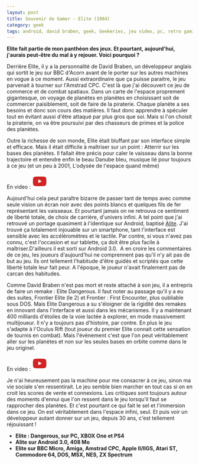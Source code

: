 ```yaml
---
layout: post
title: Souvenir de Gamer - Elite (1984)
category: geek
tags: android, david braben, geek, Geekeries, jeu video, pc, retro gaming, space opera, 1980s, 1990s,
---
```

**Elite fait partie de mon panthéon des jeux. Et pourtant, aujourd'hui, j'aurais peut-être du mal à y rejouer. Voici pourquoi ?**

Derrière Elite, il y a la personnalité de David Braben, un développeur anglais qui sortit le jeu sur BBC d'Acorn avant de le porter sur les autres machines en vogue à ce moment. Aussi extraordinaire que ça puisse paraitre, le jeu parvenait à tourner sur l'Amstrad CPC. C'est là que j'ai découvert ce jeu de commerce et de combat spatiaux. Dans un carte de l'espace proprement gigantesque, on voyage de planètes en planètes en choisissant soit de commercer paisiblement, soit de faire de la piraterie. Chaque planète a ses besoins et donc son cours des matières. Il faut donc apprendre à spéculer tout en évitant aussi d'être attaqué par plus gros que soi. Mais si l'on choisit la piraterie, on va être poursuivi par des chasseurs de primes et la police des planètes.

Outre la richesse de son monde, Elite était bluffant par son interface simple et efficace. Mais il était difficile à maîtriser sur un point : Atterrir sur les bases des planètes. Il fallait être précis pour caler le vaisseau dans la bonne trajectoire et entendre enfin le beau Danube bleu, musique lié pour toujours à ce jeu (et un peu à 2001, L'odysée de l'espace quand même)

En video : [![video](/images/youtube.png)](https://www.youtube.com/watch?v=L-VJeVPeawk)

Aujourd'hui cela peut paraître bizarre de passer tant de temps avec comme seule vision un écran noir avec des points blancs et quelques fils de fer représentant les vaisseaux. Et pourtant jamais on ne retrouva ce sentiment de liberté totale, de choix de carrière, d'univers infini. A tel point que j'ai retrouvé un portage quasiment à l'identique sur Android, baptisé <a href="https://play.google.com/store/apps/details?id=de.phbouillon.android.games.alite">Alite</a>. J'ai trouvé ça totalement injouable sur un smartphone, tant l'interface est sensible avec les accéléromètres et le tactile. Par contre, si vous n'avez pas connu, c'est l'occasion et sur tablette, ça doit être plus facile à maîtriser.D'ailleurs il est sorti sur Android 3.0.  A en croire les commentaires de ce jeu, les joueurs d'aujourd'hui ne comprennent pas qu'il n'y ait pas de but au jeu. Ils ont tellement l'habitude d'être guidés et scriptés que cette liberté totale leur fait peur. A l'époque, le joueur n'avait finalement pas de carcan des habitudes.

Comme David Braben n'est pas mort et reste attaché à son jeu, il a entrepris de faire un remake : Elite Dangerous. Il faut noter au passage qu'il y a eu des suites, Frontier Elite (le 2) et Frontier : First Encounter, plus oubliable sous DOS. Mais Elite Dangerous a su s'éloigner de la rigidité des remakes en innovant dans l'interface et aussi dans les mécanismes. Il y a maintenant 400 milliards d'étoiles de la voie lactée à explorer, en mode massivement multijoueur. Il n'y a toujours pas d'histoire, par contre. En plus le jeu s'adapte à l'Oculus Rift (tout joueur du premier Elite connait cette sensation de tournis en combat). Mais l'évènement c'est que l'on peut véritablement aller sur les planètes et non sur les seules bases en orbite comme dans le jeu originel.

En video : [![video](/images/youtube.png)](http://www.youtube.com/watch?v=ISR4ebdGlOk)

Je n'ai heureusement pas la machine pour me consacrer à ce jeu, sinon ma vie sociale s'en ressentirait. Le jeu semble bien marcher en tout cas si on en croit les scores de vente et connexions. Les critiques sont toujours autour des moments d'ennui que l'on ressent dans le jeu lorsqu'il faut se rapprocher des planètes. Et c'est pourtant ce qui fait le sel et l'immersion dans ce jeu. On est véritablement dans l'espace infini, seul. Et puis voir un développeur autant donner sur un jeu, depuis 30 ans, c'est tellement réjouissant !

* **Elite : Dangerous, sur PC, XBOX One et PS4**
* **Alite sur Android 3.0, 408 Mo**
* **Elite sur BBC Micro, Amiga, Amstrad CPC, Apple II/IIGS, Atari ST, Commodore 64, DOS, MSX, NES, ZX Spectrum**


